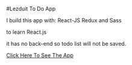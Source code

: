 #Lezduit To Do App

I build this app with:
React-JS
Redux
and Sass

to learn React.js

it has no back-end so todo list will not be saved.

<a href="https://lezduit.netlify.app">Click Here To See The App</a>
